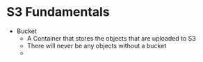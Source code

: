 # S3 Fundamentals

  * Bucket
    - A Container that stores the objects that are uploaded to S3
    - There will never be any objects without a bucket
    - 
  
